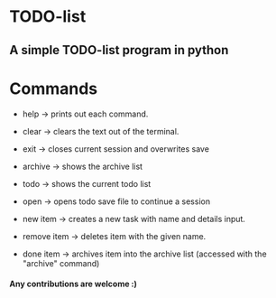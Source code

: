 # TODO-list

## A simple TODO-list program in python

# Commands

- help            -> prints out each command.
- clear           -> clears the text out of the terminal.
- exit            -> closes current session and overwrites save
- archive         -> shows the archive list
- todo            -> shows the current todo list
- open            -> opens todo save file to continue a session

- new item        -> creates a new task with name and details input.
- remove item     -> deletes item with the given name.
- done item       -> archives item into the archive list (accessed with the "archive" command)


#### Any contributions are welcome :)
